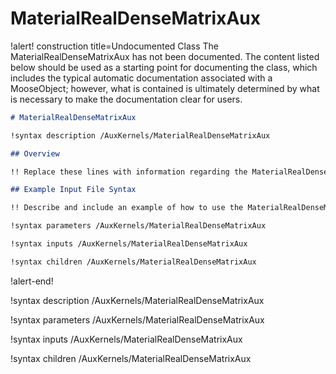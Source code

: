 # MaterialRealDenseMatrixAux

!alert! construction title=Undocumented Class
The MaterialRealDenseMatrixAux has not been documented. The content listed below should be used as a starting point for
documenting the class, which includes the typical automatic documentation associated with a
MooseObject; however, what is contained is ultimately determined by what is necessary to make the
documentation clear for users.

```markdown
# MaterialRealDenseMatrixAux

!syntax description /AuxKernels/MaterialRealDenseMatrixAux

## Overview

!! Replace these lines with information regarding the MaterialRealDenseMatrixAux object.

## Example Input File Syntax

!! Describe and include an example of how to use the MaterialRealDenseMatrixAux object.

!syntax parameters /AuxKernels/MaterialRealDenseMatrixAux

!syntax inputs /AuxKernels/MaterialRealDenseMatrixAux

!syntax children /AuxKernels/MaterialRealDenseMatrixAux
```
!alert-end!

!syntax description /AuxKernels/MaterialRealDenseMatrixAux

!syntax parameters /AuxKernels/MaterialRealDenseMatrixAux

!syntax inputs /AuxKernels/MaterialRealDenseMatrixAux

!syntax children /AuxKernels/MaterialRealDenseMatrixAux
